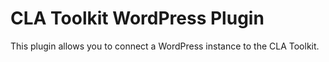 # CLA Toolkit WordPress Plugin
This plugin allows you to connect a WordPress instance to the CLA Toolkit.
